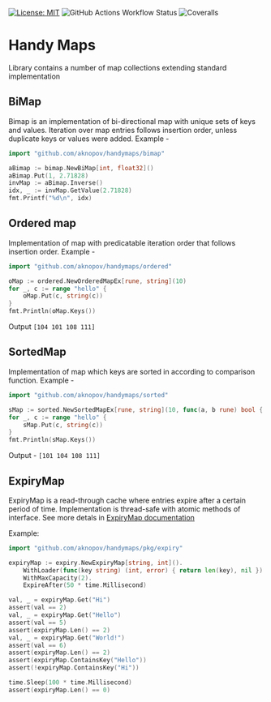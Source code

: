 [![License: MIT](https://img.shields.io/badge/License-MIT-blue.svg)](https://opensource.org/licenses/MIT)
![GitHub Actions Workflow Status](https://img.shields.io/github/actions/workflow/status/aknopov/handymaps/go.yml)
![Coveralls](https://img.shields.io/coverallsCoverage/github/aknopov/handymaps)

# Handy Maps

Library contains a number of map collections extending standard implementation

## BiMap

Bimap is an implementation of bi-directional map with unique sets of keys and values. Iteration over map entries follows insertion order, unless duplicate keys or values were added. Example -
```go
import "github.com/aknopov/handymaps/bimap"

aBimap := bimap.NewBiMap[int, float32]()
aBimap.Put(1, 2.71828)
invMap := aBimap.Inverse()
idx, _ := invMap.GetValue(2.71828)
fmt.Printf("%d\n", idx)
```

## Ordered map

Implementation of map with predicatable iteration order that follows insertion order. Example - 
```go
import "github.com/aknopov/handymaps/ordered"

oMap := ordered.NewOrderedMapEx[rune, string](10)
for _, c := range "hello" {
    oMap.Put(c, string(c))
}
fmt.Println(oMap.Keys())
```
Output `[104 101 108 111]`

## SortedMap

Implementation of map which keys are sorted in according to comparison function. Example -
```go
import "github.com/aknopov/handymaps/sorted"

sMap := sorted.NewSortedMapEx[rune, string](10, func(a, b rune) bool { return a < b })
for _, c := range "hello" {
    sMap.Put(c, string(c))
}
fmt.Println(sMap.Keys())
```
Output - `[101 104 108 111]`

## ExpiryMap

ExpiryMap is a read-through cache where entries expire after a certain period of time. Implementation is thread-safe with atomic methods of interface.
See more detals in [ExpiryMap documentation](./pkg/expiry/EXPIRYMAP.md)

Example:
```go
import "github.com/aknopov/handymaps/pkg/expiry"

expiryMap := expiry.NewExpiryMap[string, int]().
    WithLoader(func(key string) (int, error) { return len(key), nil }).
    WithMaxCapacity(2).
    ExpireAfter(50 * time.Millisecond)

val, _ = expiryMap.Get("Hi")
assert(val == 2)
val, _ = expiryMap.Get("Hello")
assert(val == 5)
assert(expiryMap.Len() == 2)
val, _ = expiryMap.Get("World!")
assert(val == 6)
assert(expiryMap.Len() == 2)
assert(expiryMap.ContainsKey("Hello"))
assert(!expiryMap.ContainsKey("Hi"))

time.Sleep(100 * time.Millisecond)
assert(expiryMap.Len() == 0)
```
